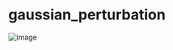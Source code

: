 # gaussian_perturbation

![image](https://github.com/user-attachments/assets/52efc378-cc3a-4795-86bb-8b025ce50b6e)
